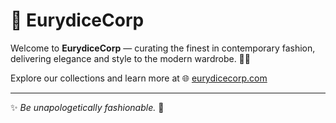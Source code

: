 # 👗 EurydiceCorp

Welcome to **EurydiceCorp** — curating the finest in contemporary fashion, delivering elegance and style to the modern wardrobe. 💼🧵

Explore our collections and learn more at 🌐 [eurydicecorp.com](https://eurydicecorp.com)

---

✨ *Be unapologetically fashionable.* 💅
